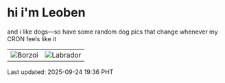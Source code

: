 # hi i'm Leoben

and i like dogs—so have some random dog pics that change whenever my CRON feels like it

|  |  |
|--------|----------|
| ![Borzoi](https://random-dog-vercel.vercel.app/api/random-borzoi?v=1758713770) | ![Labrador](https://random-dog-vercel.vercel.app/api/random-labrador?v=1758713770) |

Last updated: 2025-09-24 19:36 PHT
